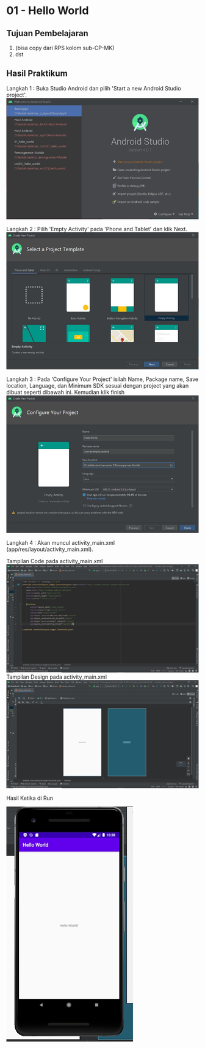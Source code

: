 # 01 - Hello World

## Tujuan Pembelajaran

1. (bisa copy dari RPS kolom sub-CP-MK)
2. dst

## Hasil Praktikum

Langkah 1 : Buka Studio Android dan pilih 'Start a new Android Studio project'.
![Teks alternatif](img/langkah1.jpg)

Langkah 2 : Pilih 'Empty Activity' pada 'Phone and Tablet' dan klik Next.
![Teks alternatif](img/langkah2.jpg)

Langkah 3 : Pada 'Configure Your Project' isilah Name, Package name, Save location, Language, dan Minimum SDK sesuai dengan project yang akan dibuat seperti dibawah ini. Kemudian klik finish
![Teks alternatif](img/langkah3.jpg)

Langkah 4 : Akan muncul activity_main.xml (app/res/layout/activity_main.xml).

Tampilan Code pada activity_main.xml
![Teks alternatif](img/activity_main_code.jpg)
Tampilan Design pada activity_main.xml
![Teks alternatif](img/activity_main_design.jpg)

Hasil Ketika di Run

![Teks alternatif](img/Hasil.jpg)